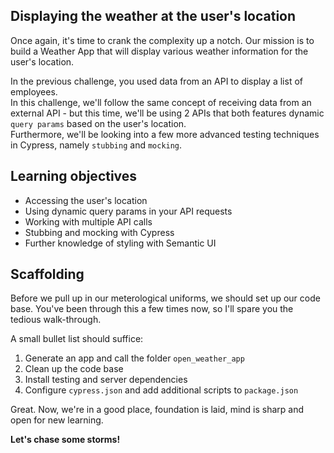 ## Displaying the weather at the user's location
Once again, it's time to crank the complexity up a notch. 
Our mission is to build a Weather App that will display various weather information for the user's location.

In the previous challenge, you used data from an API to display a list of employees.  
In this challenge, we'll follow the same concept of receiving data from an external API - but this time, we'll be using 2 APIs that both features dynamic `query params` based on the user's location.  
Furthermore, we'll be looking into a few more advanced testing techniques in Cypress, namely `stubbing` and `mocking`.

## Learning objectives
- Accessing the user's location
- Using dynamic query params in your API requests
- Working with multiple API calls
- Stubbing and mocking with Cypress
- Further knowledge of styling with Semantic UI

## Scaffolding
Before we pull up in our meterological uniforms, we should set up our code base. You've been through this a few times now, so I'll spare you the tedious walk-through. 

A small bullet list should suffice:

1. Generate an app and call the folder `open_weather_app`
2. Clean up the code base
3. Install testing and server dependencies
4. Configure `cypress.json` and add additional scripts to `package.json`

Great. Now, we're in a good place, foundation is laid, mind is sharp and open for new learning.  

**Let's chase some storms!**